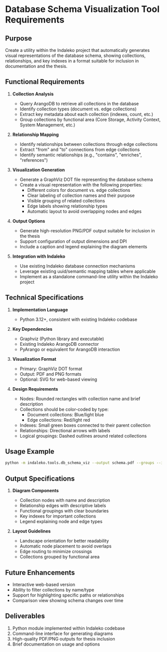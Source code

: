 # Database Schema Visualization Tool Requirements

## Purpose
Create a utility within the Indaleko project that automatically generates visual representations of the database schema, showing collections, relationships, and key indexes in a format suitable for inclusion in documentation and the thesis.

## Functional Requirements

1. **Collection Analysis**
   - Query ArangoDB to retrieve all collections in the database
   - Identify collection types (document vs. edge collections)
   - Extract key metadata about each collection (indexes, count, etc.)
   - Group collections by functional area (Core Storage, Activity Context, System Management, etc.)

2. **Relationship Mapping**
   - Identify relationships between collections through edge collections
   - Extract "from" and "to" connections from edge collections
   - Identify semantic relationships (e.g., "contains", "enriches", "references")

3. **Visualization Generation**
   - Generate a GraphViz DOT file representing the database schema
   - Create a visual representation with the following properties:
     - Different colors for document vs. edge collections
     - Clear labeling of collection names and their purpose
     - Visible grouping of related collections
     - Edge labels showing relationship types
     - Automatic layout to avoid overlapping nodes and edges

4. **Output Options**
   - Generate high-resolution PNG/PDF output suitable for inclusion in the thesis
   - Support configuration of output dimensions and DPI
   - Include a caption and legend explaining the diagram elements

5. **Integration with Indaleko**
   - Use existing Indaleko database connection mechanisms
   - Leverage existing uuid/semantic mapping tables where applicable
   - Implement as a standalone command-line utility within the Indaleko project

## Technical Specifications

1. **Implementation Language**
   - Python 3.12+, consistent with existing Indaleko codebase

2. **Key Dependencies**
   - Graphviz (Python library and executable)
   - Existing Indaleko ArangoDB connector
   - PyArango or equivalent for ArangoDB interaction

3. **Visualization Format**
   - Primary: GraphViz DOT format
   - Output: PDF and PNG formats
   - Optional: SVG for web-based viewing

4. **Design Requirements**
   - Nodes: Rounded rectangles with collection name and brief description
   - Collections should be color-coded by type:
     - Document collections: Blue/light blue
     - Edge collections: Red/light red
   - Indexes: Small green boxes connected to their parent collection
   - Relationships: Directional arrows with labels
   - Logical groupings: Dashed outlines around related collections

## Usage Example

```bash
python -m indaleko.tools.db_schema_viz --output schema.pdf --groups --indexes --caption
```

## Output Specifications

1. **Diagram Components**
   - Collection nodes with name and description
   - Relationship edges with descriptive labels
   - Functional groupings with clear boundaries
   - Key indexes for important collections
   - Legend explaining node and edge types

2. **Layout Guidelines**
   - Landscape orientation for better readability
   - Automatic node placement to avoid overlaps
   - Edge routing to minimize crossings
   - Collections grouped by functional area

## Future Enhancements
- Interactive web-based version
- Ability to filter collections by name/type
- Support for highlighting specific paths or relationships
- Comparison view showing schema changes over time

## Deliverables
1. Python module implemented within Indaleko codebase
2. Command-line interface for generating diagrams
3. High-quality PDF/PNG outputs for thesis inclusion
4. Brief documentation on usage and options
